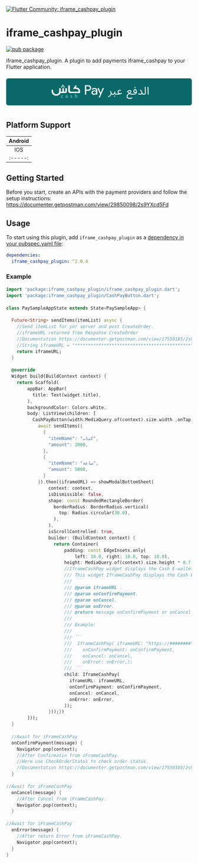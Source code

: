 
[![Flutter Community: iframe_cashpay_plugin](https://fluttercommunity.dev/_github/header/iframe_cashpay_plugin)](https://github.com/fluttercommunity/community)


# iframe_cashpay_plugin

[![pub package](https://img.shields.io/pub/v/iframe_cashpay_plugin.svg)](https://pub.dartlang.org/packages/flutter_webview_plugin)

iframe_cashpay_plugin.
A plugin to add payments iframe_cashpay to your Flutter application.

![alt iframe_cashpay_plugin](https://raw.githubusercontent.com/Mazen-Aljaradi/iframe_cashpay_plugin/main/documentation/en_US/cashb.png)

## Platform Support

| Android |
|:-------:|
|   IOS   |
| :-----: |

## Getting Started

Before you start, create an APIs with the payment providers and follow the setup instructions:
https://documenter.getpostman.com/view/29850098/2s9YXcd5Fd

## Usage

To start using this plugin, add `iframe_cashpay_plugin` as a [dependency in your pubspec.yaml file](https://flutter.io/platform-plugins/):

```yaml
dependencies:
  iframe_cashpay_plugin: ^2.0.4
```

### Example

```dart
import 'package:iframe_cashpay_plugin/iframe_cashpay_plugin.dart';
import 'package:iframe_cashpay_plugin/CashPayButton.dart';

class PaySampleAppState extends State<PaySampleApp> {
  
  Future<String> sendItems(itemList) async {
    //Send itemList for yor server and post CreateOrder.
    //iframeURL returned from Response CreateOrder
    //Documentation https://documenter.getpostman.com/view/17550185/2s93XzwN9o
    //String iframeURL = "**********************************************************";
    return iframeURL;
  }

  @override
  Widget build(BuildContext context) {
    return Scaffold(
        appBar: AppBar(
          title: Text(widget.title),
        ),
        backgroundColor: Colors.white,
        body: ListView(children: [
          CashPayButton(width:MediaQuery.of(context).size.width ,onTap: () async {
            await sendItems({
              {
                "itemName": "كتاب",
                "amount": 2000,
              },
              {
                "itemName": "ساعة",
                "amount": 5000,
              }
            }).then((iframeURL) => showModalBottomSheet(
                context: context,
                isDismissible: false,
                shape: const RoundedRectangleBorder(
                  borderRadius: BorderRadius.vertical(
                    top: Radius.circular(30.0),
                  ),
                ),
                isScrollControlled: true,
                builder: (BuildContext context) {
                  return Container(
                      padding: const EdgeInsets.only(
                          left: 10.0, right: 10.0, top: 10.0),
                      height: MediaQuery.of(context).size.height * 0.7,
                      //IframeCashPay widget displays the Cash E-wallet payment iframe.
                      /// This widget IframeCashPay displays the Cash E-wallet payment iframe.
                      ///
                      /// @param iframeURL .
                      /// @param onConfirmPayment.
                      /// @param onCancel.
                      /// @param onError.
                      /// @return message onConfirmPayment or onCancel or onError.
                      ///
                      /// Example:
                      ///
                      /// ```
                      ///  IframeCashPay( iframeURL: "https://########",
                      ///    onConfirmPayment: onConfirmPayment,
                      ///    onCancel: onCancel,
                      ///    onError: onError,);
                      /// ```
                      child: IframeCashPay(
                        iframeURL: iframeURL,
                        onConfirmPayment: onConfirmPayment,
                        onCancel: onCancel,
                        onError: onError,
                      ));
                }));})
        ]));
  }

  //Await for iFrameCashPay
  onConfirmPayment(message) {
    Navigator.pop(context);
    //After Confirmatin from iFrameCashPay.
    //Here use CheckOrderStatus to check order status.
    //Documentation https://documenter.getpostman.com/view/17550185/2s93XzwN9o
  }

//Await for iFrameCashPay
  onCancel(message) {
    //After Cancel from iFrameCashPay.
    Navigator.pop(context);
  }

//Await for iFrameCashPay
  onError(message) {
    //After return Error from iFrameCashPay.
    Navigator.pop(context);
  }
}
```
